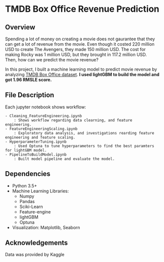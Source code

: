 # TMDB Box Office Revenue Prediction

## Overview
Spending a lot of money on creating a movie does not gaurantee that they can get a lot of revenue from the movie. Even though it costed 220 million USD to create The Avengers, they made 150 million USD. The cost for making Rocky was 1 million USD, but they brought in 117.2 million USD. Then, how can we predict the movie revenue?

In this project, I built a machine learning model to predict movie revenue by analyzing [TMDB Box Office dataset](https://www.kaggle.com/c/tmdb-box-office-prediction/data). **I used lightGBM to build the model and got 1.96 RMSLE score.** 



## File Description
Each jupyter notebook shows workflow:
        
    - Cleaning_FeatureEngineering.ipynb 
        : Shows workflow regarding data clearning, and feature engineering. 
    - FeatureEngineeringScaling.ipynb 
        : Exploratory data analysis, and investigations rearding feature engineering and feature scaling.
    - HyperparameterTuning.ipynb 
        : Used Optuna to tune hyperparameters to find the best paramters for lightGBM model. 
    - PipelineToBuildModel.ipynb 
        : Built model pipeline and evaluate the model. 


## Dependencies
- Python 3.5+
- Machine Learning Libraries: 
    - Numpy
    - Pandas
    - Sciki-Learn
    - Feature-engine
    - lightGBM
    - Optuna
- Visualization: Matplotlib, Seaborn


## Acknowledgements
Data was provided by Kaggle
